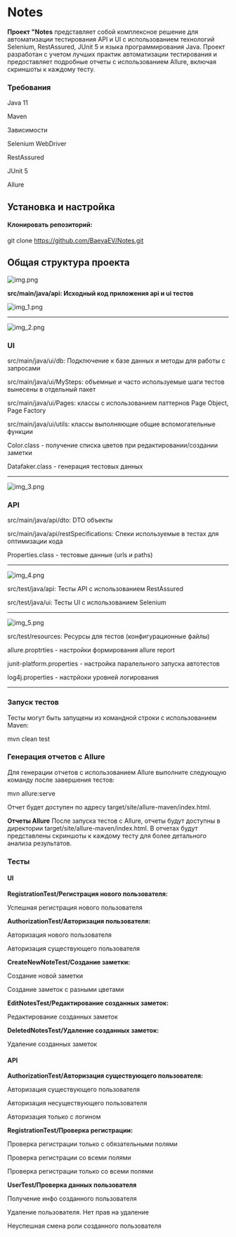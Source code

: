 # **Notes**

**Проект "Notes** представляет собой комплексное решение для автоматизации тестирования API и UI с использованием технологий Selenium, RestAssured, JUnit 5 и языка программирования Java. Проект разработан с учетом лучших практик автоматизации тестирования и предоставляет подробные отчеты с использованием Allure, включая скриншоты к каждому тесту.

### **Требования**

Java 11 

Maven 

Зависимости 

Selenium WebDriver 

RestAssured 

JUnit 5 

Allure

## **Установка и настройка**

#### **Клонировать репозиторий:**


git clone https://github.com/BaevaEV/Notes.git

## **Общая структура проекта**

![img.png](readme_images/img.png)

**src/main/java/api: Исходный код приложения api и ui тестов**

![img_1.png](readme_images/img_1.png)


-----------

![img_2.png](readme_images/img_2.png)


### **UI**

src/main/java/ui/db: Подключение к базе данных и методы для работы с запросами

src/main/java/ui/MySteps: объемные и часто используемые шаги тестов вынесены в отдельный пакет

src/main/java/ui/Pages: классы с использованием паттернов Page Object, Page Factory

src/main/java/ui/utils: классы выполняющие общие вспомогательные функции

Color.class - получение списка цветов при редактировании/создании заметки 

Datafaker.class - генерация тестовых данных

-----------


![img_3.png](readme_images/img_3.png)

### **API**

src/main/java/api/dto: DTO объекты

src/main/java/api/restSpecifications: Спеки используемые в тестах для оптимизации кода

Properties.class - тестовые данные (urls и paths)


----------


![img_4.png](readme_images/img_4.png)

src/test/java/api: Тесты API с использованием RestAssured

src/test/java/ui: Тесты UI с использованием Selenium

----------

![img_5.png](readme_images/img_5.png)

src/test/resources: Ресурсы для тестов (конфигурационные файлы)

allure.proptrties - настройки формирования allure report

junit-platform.properties - настройка паралельного запуска автотестов

log4j.properties - настрйоки уровней логирования

---------

### **Запуск тестов**

Тесты могут быть запущены из командной строки с использованием Maven:

mvn clean test

### **Генерация отчетов с Allure**

Для генерации отчетов с использованием Allure выполните следующую команду после завершения тестов:

mvn allure:serve

Отчет будет доступен по адресу target/site/allure-maven/index.html.


**Отчеты Allure**
После запуска тестов с Allure, отчеты будут доступны в директории target/site/allure-maven/index.html. В отчетах будут представлены скриншоты к каждому тесту для более детального анализа результатов.

### **Тесты**

#### **UI**

**RegistrationTest/Регистрация нового пользователя:**


Успешная регистрация нового пользователя


**AuthorizationTest/Авторизация пользователя:**


Авторизация нового пользователя

Авторизация существующего пользователя


**CreateNewNoteTest/Создание заметки:**


Создание новой заметки

Создание заметок с разными цветами


**EditNotesTest/Редактирование созданных заметок:**


Редактирование созданных заметок


**DeletedNotesTest/Удаление созданных заметок:**

Удаление созданных заметок



#### **API**

**AuthorizationTest/Авторизация существующего пользователя:**

Авторизация существующего пользователя

Авторизация несуществующего пользователя

Авторизация только с логином


**RegistrationTest/Проверка регистрации:**

Проверка регистрации только с обязательными полями

Проверка регистрации со всеми полями

Проверка регистрации только со всеми полями


**UserTest/Проверка данных пользователя**

Получение инфо созданного пользователя

Удаление пользователя. Нет прав на удаление

Неуспешная смена роли созданного пользователя








